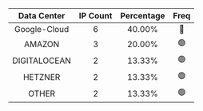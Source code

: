| Data Center | IP Count | Percentage | Freq |
|:------------:|:--------:|:-----------:|:-----:|
| Google-Cloud | 6 | 40.00% | 🔴 |
| AMAZON | 3 | 20.00% | 🟢 |
| DIGITALOCEAN | 2 | 13.33% | 🟢 |
| HETZNER | 2 | 13.33% | 🟢 |
| OTHER | 2 | 13.33% | 🟢 |